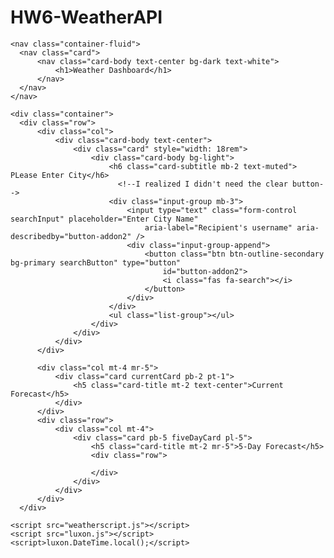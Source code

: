# HW6-WeatherAPI

<!DOCTYPE html>
<html lang="en">
  <head>
    <meta charset="UTF-8">
    <meta name="viewport" content="width=device-width, initial-scale=1.0,">
<!---->
    <link rel="stylesheet" href="https://cdn.jsdelivr.net/npm/bootstrap@4.5.3/dist/css/bootstrap.min.css" integrity="sha384-TX8t27EcRE3e/ihU7zmQxVncDAy5uIKz4rEkgIXeMed4M0jlfIDPvg6uqKI2xXr2" crossorigin="anonymous"/>
    <title>Weather Dashbroad</title>
  </head>

  <body>
    <!--jQuery, AJAX, and Bootstrap-->
    <script src="https://code.jquery.com/jquery-3.4.1.min.js" integrity="sha256-CSXorXvZcTkaix6Yvo6HppcZGetbYMGWSFlBw8HfCJo=" crossorigin="anonymous"></script>
    <script src="https://cdnjs.cloudflare.com/ajax/libs/popper.js/1.14.7/umd/popper.min.js" integrity="sha384-UO2eT0CpHqdSJQ6hJty5KVphtPhzWj9WO1clHTMGa3JDZwrnQq4sF86dIHNDz0W1" crossorigin="anonymous"></script>
    <script src="https://stackpath.bootstrapcdn.com/bootstrap/4.3.1/js/bootstrap.min.js" integrity="sha384-JjSmVgyd0p3pXB1rRibZUAYoIIy6OrQ6VrjIEaFf/nJGzIxFDsf4x0xIM+B07jRM" crossorigin="anonymous"></script>
    
   <!--Re-Did the Nav bar --> 
    <nav class="container-fluid">
      <nav class="card">
          <nav class="card-body text-center bg-dark text-white">
              <h1>Weather Dashboard</h1>
          </nav>
      </nav>
    </nav>

    <div class="container">
      <div class="row">
          <div class="col">
              <div class="card-body text-center">
                  <div class="card" style="width: 18rem">
                      <div class="card-body bg-light">
                          <h6 class="card-subtitle mb-2 text-muted"> PLease Enter City</h6>
                            <!--I realized I didn't need the clear button-->
                          <div class="input-group mb-3">
                              <input type="text" class="form-control searchInput" placeholder="Enter City Name"
                                  aria-label="Recipient's username" aria-describedby="button-addon2" />
                              <div class="input-group-append">
                                  <button class="btn btn-outline-secondary bg-primary searchButton" type="button"
                                      id="button-addon2">
                                      <i class="fas fa-search"></i>
                                  </button>
                              </div>
                          </div>
                          <ul class="list-group"></ul>
                      </div>
                  </div>
              </div>
          </div>

          <div class="col mt-4 mr-5">
              <div class="card currentCard pb-2 pt-1">
                  <h5 class="card-title mt-2 text-center">Current Forecast</h5>
              </div>
          </div>
          <div class="row">
              <div class="col mt-4">
                  <div class="card pb-5 fiveDayCard pl-5">
                      <h5 class="card-title mt-2 mr-5">5-Day Forecast</h5>
                      <div class="row">
                         
                      </div>
                  </div>
              </div>
          </div>
      </div>
  </div>

    <script src="weatherscript.js"></script>
    <script src="luxon.js"></script>
    <script>luxon.DateTime.local();</script>
  <!--used Luxon instead of moment.js because apparently Moment will not be supported anymore-->
  </body>
</html>